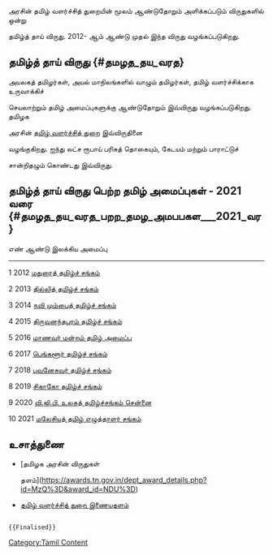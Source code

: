 அரசின் தமிழ் வளர்ச்சித் துறையின் மூலம் ஆண்டுதோறும் அளிக்கப்படும் விருதுகளில் ஒன்று
தமிழ்த் தாய் விருது. 2012- ஆம் ஆண்டு முதல் இந்த விருது வழங்கப்படுகிறது.

## தமிழ்த் தாய் விருது {#தமழத_தய_வரத}

அயலகத் தமிழர்கள், அயல் மாநிலங்களில் வாழும் தமிழர்கள், தமிழ் வளர்ச்சிக்காக உருவாக்கிச்
செயலாற்றும் தமிழ் அமைப்புகளுக்கு ஆண்டுதோறும் இவ்விருது வழங்கப்படுகிறது. தமிழக
அரசின் [தமிழ் வளர்ச்சித் துறை](தமிழ்_வளர்ச்சித்_துறை "wikilink") இவ்விருதினை
வழங்குகிறது. ஐந்து லட்ச ரூபாய் பரிசுத் தொகையும், கேடயம் மற்றும் பாராட்டுச்
சான்றிதழும் கொண்டது இவ்விருது.

## தமிழ்த் தாய் விருது பெற்ற தமிழ் அமைப்புகள் - 2021 வரை {#தமழத_தய_வரத_பறற_தமழ_அமபபகள___2021_வர}

  எண்   ஆண்டு   இலக்கிய அமைப்பு
  ---- ------ -----------------------------------------------------------------------------
  1    2012   [மதுரைத் தமிழ்ச் சங்கம்](மதுரைத்_தமிழ்ச்_சங்கம் "wikilink")
  2    2013   [தில்லித் தமிழ்ச் சங்கம்](தில்லித்_தமிழ்ச்_சங்கம் "wikilink")
  3    2014   [நவி மும்பைத் தமிழ்ச் சங்கம்](நவி_மும்பைத்_தமிழ்ச்_சங்கம் "wikilink")
  4    2015   [திருவனந்தபுரம் தமிழ்ச் சங்கம்](திருவனந்தபுரம்_தமிழ்ச்_சங்கம் "wikilink")
  5    2016   [மாணவர் மன்றம் தமிழ் அமைப்பு](மாணவர்_மன்றம்_தமிழ்_அமைப்பு "wikilink")
  6    2017   [பெங்களூர் தமிழ்ச் சங்கம்](பெங்களூர்_தமிழ்ச்_சங்கம் "wikilink")
  7    2018   [புவனேசுவர் தமிழ்ச் சங்கம்](புவனேசுவர்_தமிழ்ச்_சங்கம் "wikilink")
  8    2019   [சிகாகோ தமிழ்ச் சங்கம்](சிகாகோ_தமிழ்ச்_சங்கம் "wikilink")
  9    2020   [வி.ஜி.பி. உலகத் தமிழ்ச்சங்கம் சென்னை](வி.ஜி.பி._உலகத்_தமிழ்ச்சங்கம்_சென்னை "wikilink")
  10   2021   [மலேசியத் தமிழ் எழுத்தாளர் சங்கம்](மலேசியத்_தமிழ்_எழுத்தாளர்_சங்கம் "wikilink")

## உசாத்துணை

-   [தமிழக அரசின் விருதுகள்
    தளம்](https://awards.tn.gov.in/dept_award_details.php?id=MzQ%3D&award_id=NDU%3D)
-   [தமிழ் வளர்ச்சித் துறை இணையதளம்](https://tamilvalarchithurai.tn.gov.in/)

```{=mediawiki}
{{Finalised}}
```
[Category:Tamil Content](Category:Tamil_Content "wikilink")
